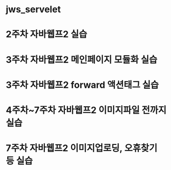 # jws_servelet
# 2주차 자바웹프2 실습
# 3주차 자바웹프2 메인페이지 모듈화 실습
# 3주차 자바웹프2 forward 액션태그 실습
# 4주차~7주차 자바웹프2 이미지파일 전까지 실습
# 7주차 자바웹프2 이미지업로딩, 오휴찾기 등 실습